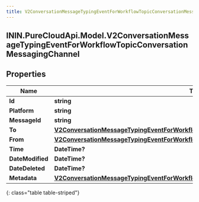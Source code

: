 ```yaml
---
title: V2ConversationMessageTypingEventForWorkflowTopicConversationMessagingChannel
---
```

## ININ.PureCloudApi.Model.V2ConversationMessageTypingEventForWorkflowTopicConversationMessagingChannel

## Properties

|Name | Type | Description | Notes|
|------------ | ------------- | ------------- | -------------|
| **Id** | **string** |  | [optional] |
| **Platform** | **string** |  | [optional] |
| **MessageId** | **string** |  | [optional] |
| **To** | [**V2ConversationMessageTypingEventForWorkflowTopicConversationMessagingToRecipient**](V2ConversationMessageTypingEventForWorkflowTopicConversationMessagingToRecipient.html) |  | [optional] |
| **From** | [**V2ConversationMessageTypingEventForWorkflowTopicConversationMessagingFromRecipient**](V2ConversationMessageTypingEventForWorkflowTopicConversationMessagingFromRecipient.html) |  | [optional] |
| **Time** | **DateTime?** |  | [optional] |
| **DateModified** | **DateTime?** |  | [optional] |
| **DateDeleted** | **DateTime?** |  | [optional] |
| **Metadata** | [**V2ConversationMessageTypingEventForWorkflowTopicConversationMessagingChannelMetadata**](V2ConversationMessageTypingEventForWorkflowTopicConversationMessagingChannelMetadata.html) |  | [optional] |
{: class="table table-striped"}


